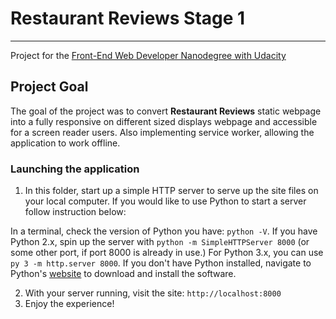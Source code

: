 # Restaurant Reviews Stage 1
---
Project for the [Front-End Web Developer Nanodegree with Udacity](https://eu.udacity.com/course/front-end-web-developer-nanodegree--nd001)

## Project Goal

The goal of the project was to convert **Restaurant Reviews** static webpage into a fully responsive on different sized displays webpage and accessible for a screen reader users. Also implementing service worker, allowing the application to work offline.

### Launching the application

1. In this folder, start up a simple HTTP server to serve up the site files on your local computer. If you would like to use Python to start a server follow instruction below:

In a terminal, check the version of Python you have: `python -V`. If you have Python 2.x, spin up the server with `python -m SimpleHTTPServer 8000` (or some other port, if port 8000 is already in use.) For Python 3.x, you can use `py 3 -m http.server 8000`. If you don't have Python installed, navigate to Python's [website](https://www.python.org/) to download and install the software.

2. With your server running, visit the site: `http://localhost:8000`
3. Enjoy the experience!
